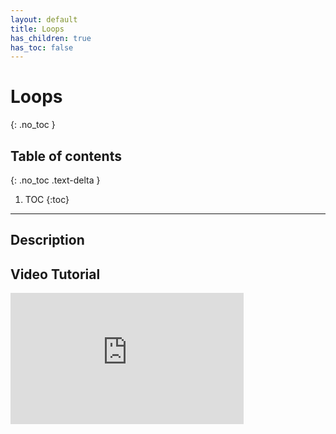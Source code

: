 ```yaml
---
layout: default
title: Loops
has_children: true
has_toc: false
---
```

# Loops
{: .no_toc }
## Table of contents
{: .no_toc .text-delta }

1. TOC
{:toc}

---
## Description

## Video Tutorial

<iframe width="373" height="210" src="https://www.youtube.com/embed/LrOAl8vUFHY" frameborder="0" allow="accelerometer; autoplay; clipboard-write; encrypted-media; gyroscope; picture-in-picture" allowfullscreen></iframe>
